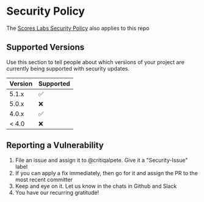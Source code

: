 # Security Policy
The [Scores Labs Security Policy](https://github.com/AmericaSCORESBayArea/scoreslabs/blob/main/SECURITY.md) also applies to this repo
## Supported Versions

Use this section to tell people about which versions of your project are
currently being supported with security updates.

| Version | Supported          |
| ------- | ------------------ |
| 5.1.x   | :white_check_mark: |
| 5.0.x   | :x:                |
| 4.0.x   | :white_check_mark: |
| < 4.0   | :x:                |

## Reporting a Vulnerability

1. File an issue and assign it to @critiqalpete. Give it a "Security-Issue" label
2. If you can apply a fix immediately, then go for it and assign the PR to the most recent committer
3. Keep and eye on it. Let us know in the chats in Github and Slack
4. You have our recurring gratitude!
